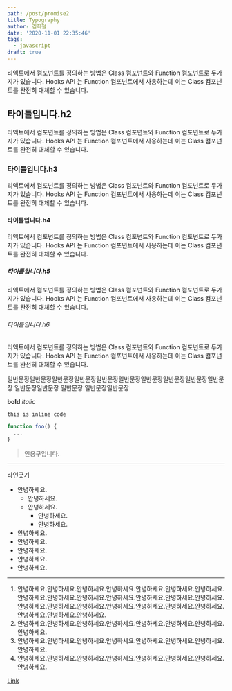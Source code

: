 ```yaml
---
path: /post/promise2
title: Typography
author: 김희철
date: '2020-11-01 22:35:46'
tags:
  - javascript
draft: true
---
```


리액트에서 컴포넌트를 정의하는 방법은 Class 컴포넌트와 Function 컴포넌트로 두가지가 있습니다. Hooks API 는 Function 컴포넌트에서 사용하는데 이는 Class 컴포넌트를 완전히 대체할 수 있습니다.

## 타이틀입니다.h2

리액트에서 컴포넌트를 정의하는 방법은 Class 컴포넌트와 Function 컴포넌트로 두가지가 있습니다. Hooks API 는 Function 컴포넌트에서 사용하는데 이는 Class 컴포넌트를 완전히 대체할 수 있습니다.

### 타이틀입니다.h3

리액트에서 컴포넌트를 정의하는 방법은 Class 컴포넌트와 Function 컴포넌트로 두가지가 있습니다. Hooks API 는 Function 컴포넌트에서 사용하는데 이는 Class 컴포넌트를 완전히 대체할 수 있습니다.

#### 타이틀입니다.h4

리액트에서 컴포넌트를 정의하는 방법은 Class 컴포넌트와 Function 컴포넌트로 두가지가 있습니다. Hooks API 는 Function 컴포넌트에서 사용하는데 이는 Class 컴포넌트를 완전히 대체할 수 있습니다.

##### 타이틀입니다.h5

리액트에서 컴포넌트를 정의하는 방법은 Class 컴포넌트와 Function 컴포넌트로 두가지가 있습니다. Hooks API 는 Function 컴포넌트에서 사용하는데 이는 Class 컴포넌트를 완전히 대체할 수 있습니다.

###### 타이틀입니다.h6

리액트에서 컴포넌트를 정의하는 방법은 Class 컴포넌트와 Function 컴포넌트로 두가지가 있습니다. Hooks API 는 Function 컴포넌트에서 사용하는데 이는 Class 컴포넌트를 완전히 대체할 수 있습니다.

일반문장일반문장일반문장일반문장일반문장일반문장일반문장일반문장일반문장일반문장 일반문장일반문장 일반문장 일반문장일반문장

**bold** _italic_

`this is inline code`

```js
function foo() {
  ...
}
```

> 인용구입니다.

---

라인긋기

- 안녕하세요.
  - 안녕하세요.
  - 안녕하세요.
    - 안녕하세요.
    - 안녕하세요.
- 안녕하세요.
- 안녕하세요.
- 안녕하세요.
- 안녕하세요.
- 안녕하세요.

---

1. 안녕하세요.안녕하세요.안녕하세요.안녕하세요.안녕하세요.안녕하세요.안녕하세요.안녕하세요.안녕하세요.안녕하세요.안녕하세요.안녕하세요.안녕하세요.안녕하세요.안녕하세요.안녕하세요.안녕하세요.안녕하세요.안녕하세요.안녕하세요.안녕하세요.안녕하세요.안녕하세요.안녕하세요.
2. 안녕하세요.안녕하세요.안녕하세요.안녕하세요.안녕하세요.안녕하세요.안녕하세요.안녕하세요.
3. 안녕하세요.안녕하세요.안녕하세요.안녕하세요.안녕하세요.안녕하세요.안녕하세요.안녕하세요.
4. 안녕하세요.안녕하세요.안녕하세요.안녕하세요.안녕하세요.안녕하세요.안녕하세요.안녕하세요.

[Link](https://naver.com)
